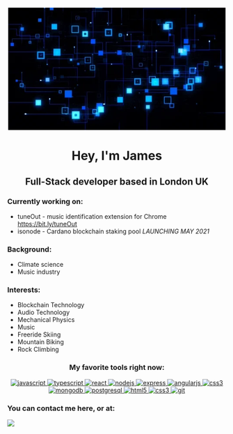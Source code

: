 <p align="center">
<img src="assets/r1.webp" alt="">
</p>

#                                             <center>**Hey, I'm James** </center>

## 														<center>**Full-Stack developer based in London UK**</center>

### Currently working on:

- tuneOut - music identification extension for Chrome https://bit.ly/tuneOut
- isonode - Cardano blockchain staking pool *LAUNCHING MAY 2021*

### Background:

- Climate science
- Music industry

### Interests:
- Blockchain Technology
- Audio Technology
- Mechanical Physics
- Music
- Freeride Skiing
- Mountain Biking
- Rock Climbing

### <center>**My favorite tools right now:** </center>

<center>

[![javascript](https://camo.githubusercontent.com/fd2e93802d3721ee42f49b505ffe71349f8ed87e86c96fcb96e746505faf0d23/68747470733a2f2f69636f6e67722e616d2f64657669636f6e2f6a6176617363726970742d6f726967696e616c2e7376673f73697a653d31323826636f6c6f723d63757272656e74436f6c6f72) ](https://developer.mozilla.org/en-US/docs/Web/JavaScript)[![typescript](https://camo.githubusercontent.com/969941fee70809f2e154beb80b7f50f3d80a67eb35f7e5c8a47b614032ec7b6a/68747470733a2f2f69636f6e67722e616d2f64657669636f6e2f747970657363726970742d6f726967696e616c2e7376673f73697a653d31323826636f6c6f723d63757272656e74436f6c6f72) ](https://icongr.am/devicon/typescript-original.svg?size=128&color=currentColor)[![react](https://camo.githubusercontent.com/290939f8582a3cfe443a7d1d555e1403b6b9553fa97bc6f8db0e95771cce45f6/68747470733a2f2f69636f6e67722e616d2f64657669636f6e2f72656163742d6f726967696e616c2e7376673f73697a653d31323826636f6c6f723d63757272656e74436f6c6f72) ](https://reactjs.org/)[![nodejs](https://camo.githubusercontent.com/b6f3a358faa8d7b5a24528eef859f2200e930ddf058c9bbf2319f5294e5ddc89/68747470733a2f2f69636f6e67722e616d2f64657669636f6e2f6e6f64656a732d6f726967696e616c2d776f72646d61726b2e7376673f73697a653d31323826636f6c6f723d63757272656e74436f6c6f72) ](https://nodejs.org/)[![express](https://camo.githubusercontent.com/4f943da006980b03002bdbc3d40630c2e849f0131bfa8d1ee8e2714723df5e16/68747470733a2f2f69636f6e67722e616d2f64657669636f6e2f657870726573732d6f726967696e616c2d776f72646d61726b2e7376673f73697a653d31323826636f6c6f723d63757272656e74436f6c6f72) ](https://expressjs.com/)[![angularjs](https://camo.githubusercontent.com/97c607d6bf4fcac0e1dcd3a60180dc8859efbdd4028df3ef678de79566ccf15a/68747470733a2f2f69636f6e67722e616d2f64657669636f6e2f616e67756c61726a732d6f726967696e616c2e7376673f73697a653d31323826636f6c6f723d63757272656e74436f6c6f72) ](https://angular.io/)[![css3](https://user-images.githubusercontent.com/25126281/102015838-d4678280-3d55-11eb-81d2-cd2a79ea3a82.png) ](https://graphql.github.io/)[![mongodb](https://camo.githubusercontent.com/d877614148260e402126c50c49552a4a34c81594c4030a7726d1be68f7135b72/68747470733a2f2f69636f6e67722e616d2f64657669636f6e2f6d6f6e676f64622d6f726967696e616c2d776f72646d61726b2e7376673f73697a653d31323826636f6c6f723d63757272656e74436f6c6f72) ](https://www.mongodb.com/)[![postgresql](https://camo.githubusercontent.com/e3cc61d919bd70f7419bd1dd9d74b56e786efd0e5250c109b7a18d99ab1c1eaf/68747470733a2f2f69636f6e67722e616d2f64657669636f6e2f706f737467726573716c2d6f726967696e616c2d776f72646d61726b2e7376673f73697a653d31323826636f6c6f723d63757272656e74436f6c6f72) ](https://www.postgresql.org/)[![html5](https://camo.githubusercontent.com/ca2dd340a34ff89794d363b552a2acd0edbf30e7e84438fe979bb75b86d7f20d/68747470733a2f2f69636f6e67722e616d2f64657669636f6e2f68746d6c352d6f726967696e616c2d776f72646d61726b2e7376673f73697a653d31323826636f6c6f723d63757272656e74436f6c6f72) ](https://www.w3.org/html/)[![css3](https://camo.githubusercontent.com/85a8b97390bbadb88c3c5453648f18b0f50d27a4c593c23868cc9d43605c474f/68747470733a2f2f69636f6e67722e616d2f64657669636f6e2f637373332d6f726967696e616c2d776f72646d61726b2e7376673f73697a653d31323826636f6c6f723d63757272656e74436f6c6f72) ](https://www.w3schools.com/css/)[![git](https://camo.githubusercontent.com/e7a1a4cc187ec626ffacf138780f8f50d41480afb9af1a893941de702cc9f13e/68747470733a2f2f69636f6e67722e616d2f64657669636f6e2f6769742d6f726967696e616c2e7376673f73697a653d31323826636f6c6f723d63757272656e74436f6c6f72) ](https://git-scm.com/)

</center>



### You can contact me here, or at:
<a href="https://www.linkedin.com/in/hough-lab/"> <img src="https://content.linkedin.com/content/dam/me/business/en-us/amp/brand-site/v2/bg/LI-Logo.svg.original.svg" ></a>
